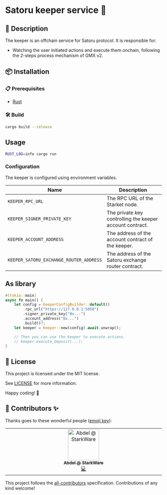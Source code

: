# Satoru keeper service 🦀

## 📝 Description

The keeper is an offchain service for Satoru protocol. It is responsible for:

- Watching the user initiated actions and execute them onchain, following the 2-steps process mechanism of GMX v2.

## 📦 Installation

### 📋 Prerequisites

- [Rust](https://www.rust-lang.org/tools/install)

### 🛠️ Build

```bash
cargo build --release
```

## Usage

```bash
RUST_LOG=info cargo run
```

### Configuration

The keeper is configured using environment variables.

| Name                                    | Description                                              |
| --------------------------------------- | -------------------------------------------------------- |
| `KEEPER_RPC_URL`                        | The RPC URL of the Starket node.                         |
| `KEEPER_SIGNER_PRIVATE_KEY`             | The private key controlling the keeper account contract. |
| `KEEPER_ACCOUNT_ADDRESS`                | The address of the account contract of the keeper.       |
| `KEEPER_SATORU_EXCHANGE_ROUTER_ADDRESS` | The address of the Satoru exchange router contract.      |

## As library

```rust
#[tokio::main]
async fn main() {
    let config = KeeperConfigBuilder::default()
        .rpc_url("https://127.0.0.1:5050")
        .signer_private_key("0x...")
        .account_address("0x...")
        .build()?;
    let keeper = Keeper::new(config).await.unwrap();

    // Then you can use the keeper to execute actions.
    // keeper.execute_deposit(...);
}
```

## 📄 License

This project is licensed under the MIT license.

See [LICENSE](LICENSE) for more information.

Happy coding! 🎉

## 🫶 Contributors ✨

Thanks goes to these wonderful people ([emoji key](https://allcontributors.org/docs/en/emoji-key)):

<!-- ALL-CONTRIBUTORS-LIST:START - Do not remove or modify this section -->
<!-- prettier-ignore-start -->
<!-- markdownlint-disable -->
<table>
  <tbody>
    <tr>
      <td align="center" valign="top" width="14.28%"><a href="https://github.com/abdelhamidbakhta"><img src="https://avatars.githubusercontent.com/u/45264458?v=4?s=100" width="100px;" alt="Abdel @ StarkWare "/><br /><sub><b>Abdel @ StarkWare </b></sub></a><br /><a href="https://github.com/keep-starknet-strange/satoru-keeper/commits?author=abdelhamidbakhta" title="Code">💻</a></td>
    </tr>
  </tbody>
</table>

<!-- markdownlint-restore -->
<!-- prettier-ignore-end -->

<!-- ALL-CONTRIBUTORS-LIST:END -->

This project follows the [all-contributors](https://github.com/all-contributors/all-contributors) specification. Contributions of any kind welcome!
